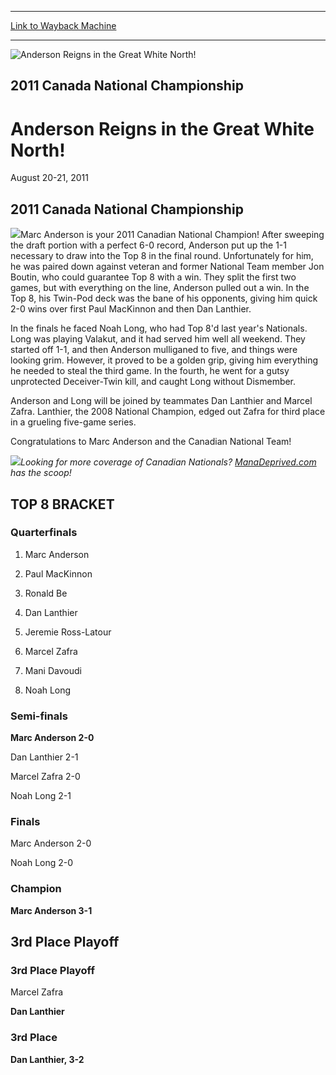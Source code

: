 
---
[Link to Wayback Machine](https://web.archive.org/web/20151205224535/http://magic.wizards.com/en/events/coverage/canat11)

[_metadata_:description]:- "2011 Canada National Championship"
[_metadata_:generator]:- "Drupal 7 (http://drupal.org)"
[_metadata_:node]:- "432356"
[_metadata_:source]:- "div-block-system-main"
[_metadata_:title]:- "Anderson Reigns in the Great White North!"
[_metadata_:wayback_capture_timestamp]:- "2015-12-05 22:45:35"
[_metadata_:wayback_raw_url]:- "https://web.archive.org/web/20151205224535id_/http://magic.wizards.com/en/events/coverage/canat11"
[_metadata_:wayback_url]:- "http://magic.wizards.com/en/events/coverage/canat11"
---







![Anderson Reigns in the Great White North!](https://media.magic.wizards.com/images/banner/large_1.jpg)





2011 Canada National Championship
---------------------------------


Anderson Reigns in the Great White North!
=========================================




August 20-21, 2011











2011 Canada National Championship
---------------------------------


![](https://media.magic.wizards.com/image_legacy_migration//mtg/images/daily/events/canat11/blurb_end.jpg)Marc Anderson is your 2011 Canadian National Champion! After sweeping the draft portion with a perfect 6-0 record, Anderson put up the 1-1 necessary to draw into the Top 8 in the final round. Unfortunately for him, he was paired down against veteran and former National Team member Jon Boutin, who could guarantee Top 8 with a win. They split the first two games, but with everything on the line, Anderson pulled out a win. In the Top 8, his Twin-Pod deck was the bane of his opponents, giving him quick 2-0 wins over first Paul MacKinnon and then Dan Lanthier.


In the finals he faced Noah Long, who had Top 8'd last year's Nationals. Long was playing Valakut, and it had served him well all weekend. They started off 1-1, and then Anderson mulliganed to five, and things were looking grim. However, it proved to be a golden grip, giving him everything he needed to steal the third game. In the fourth, he went for a gutsy unprotected Deceiver-Twin kill, and caught Long without Dismember.


Anderson and Long will be joined by teammates Dan Lanthier and Marcel Zafra. Lanthier, the 2008 National Champion, edged out Zafra for third place in a grueling five-game series.


Congratulations to Marc Anderson and the Canadian National Team!


![](https://media.magic.wizards.com/image_legacy_migration//mtg/images/daily/events/canat11/blurb_end2.jpg)*Looking for more coverage of Canadian Nationals? [ManaDeprived.com](http://manadeprived.com/) has the scoop!*


TOP 8 BRACKET
-------------






### Quarterfinals





1. Marc Anderson




8. Paul MacKinnon






4. Ronald Be




5. Dan Lanthier






2. Jeremie Ross-Latour




7. Marcel Zafra






3. Mani Davoudi




6. Noah Long







### Semi-finals





**Marc Anderson 2-0**




Dan Lanthier 2-1






Marcel Zafra 2-0




Noah Long 2-1







### Finals





Marc Anderson 2-0




Noah Long 2-0







### Champion





**Marc Anderson 3-1**








3rd Place Playoff
-----------------






### 3rd Place Playoff





Marcel Zafra




**Dan Lanthier**







### 3rd Place





**Dan Lanthier, 3-2**








  

 

